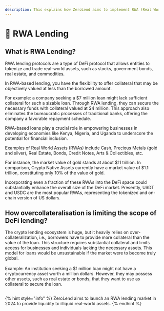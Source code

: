 ```yaml
---
description: This explains how ZeroLend aims to implement RWA (Real World Asset) Lending
---
```


# 🥇 RWA Lending

## What is RWA Lending?

RWA lending protocols are a type of DeFi protocol that allows entities to tokenize and trade real-world assets, such as stocks, government bonds, real estate, and commodities.

In RWA-based lending, you have the flexibility to offer collateral that may be objectively valued at less than the borrowed amount.&#x20;

For example: a company seeking a $7 million loan might lack sufficient collateral for such a sizable loan. Through RWA lending, they can secure the necessary funds with collateral valued at $4 million. This approach also eliminates the bureaucratic processes of traditional banks, offering the company a favorable repayment schedule.

RWA-based loans play a crucial role in empowering businesses in developing economies like Kenya, Nigeria, and Uganda to underscore the potential for financial inclusion.

Examples of Real World Assets (RWAs) include Cash, Precious Metals (gold and silver), Real Estate, Bonds, Credit Notes, Arts & Collectibles, etc.

For instance, the market value of gold stands at about $11 trillion. In comparison, Crypto Native Assets currently have a market value of $1.1 trillion, constituting only 10% of the value of gold.

Incorporating even a fraction of these RWAs into the DeFi space could substantially enhance the overall size of the DeFi market. Presently, USDT and USDC are the most popular RWAs, representing the tokenized and on-chain version of US dollars.

##

## How overcollateralisation is limiting the scope of DeFi lending?

The crypto lending ecosystem is huge, but it heavily relies on over-collateralization, i.e., borrowers have to provide more collateral than the value of the loan. This structure requires substantial collateral and limits access for businesses and individuals lacking the necessary assets. This model for loans would be unsustainable if the market were to become truly global. \
\
Example: An institution seeking a $1 million loan might not have a cryptocurrency asset worth a million dollars. However, they may possess other assets, such as real estate or bonds, that they want to use as collateral to secure the loan.

##

{% hint style="info" %}
ZeroLend aims to launch an RWA lending market in 2024 to provide liquidity to illiquid real-world assets.
{% endhint %}

